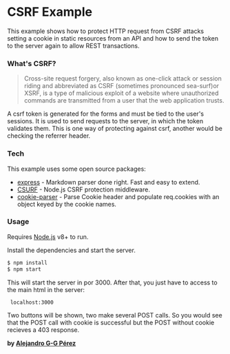 # CSRF Example


This example shows how to protect HTTP request from CSRF attacks setting a cookie in static resources from an API and how to send the token to the server again to allow REST transactions.

### What's CSRF?


 >Cross-site request forgery, also known as one-click attack 
or session riding and abbreviated as CSRF 
(sometimes pronounced sea-surf)or XSRF,
is a type of malicious exploit of a website where
unauthorized commands are transmitted from a user
that the web application trusts.

A csrf token is generated for the forms and must be tied to the user's sessions. It is used to send requests to the server, in which the token validates them. This is one way of protecting against csrf, another would be checking the referrer header.

### Tech

This example uses some open source packages:

* [express] - Markdown parser done right. Fast and easy to extend.
* [CSURF](https://www.npmjs.com/package/csurf) - Node.js CSRF protection middleware.
* [cookie-parser](https://www.npmjs.com/package/cookie-parser) - Parse Cookie header and populate req.cookies with an object keyed by the cookie names. 


### Usage

Requires [Node.js](https://nodejs.org/) v8+ to run.

Install the dependencies and start the server.

```sh
$ npm install 
$ npm start
```

This will start the server in por 3000. After that, you just have to access to the main html in the server:

```sh
 localhost:3000
```

Two buttons will be shown, two make several POST calls. So you would see that the POST call with cookie is successful but the POST without cookie recieves a 403 response.



**by [Alejandro G-G Pérez]**





   [node.js]: <http://nodejs.org>
   [express]: <http://expressjs.com>
   [Alejandro G-G Pérez]:  <https://www.linkedin.com/in/alejandro-garc%C3%ADa-gasco-p%C3%A9rez-919265132/>